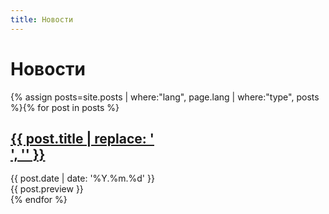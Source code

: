 ```yaml
---
title: Новости
---
```


<div class="col-md-12">
  <h1>Новости</h1>
  <div class="hr"></div>
  <div class="col-md-10 col-xs-offset-1">
    {% assign posts=site.posts | where:"lang", page.lang | where:"type", posts %}{% for post in posts %}
    <!-- {% capture hide %}
      {% capture currentmonth %}{{post.date | date: "%m/%Y"}}{% endcapture %}
    {% endcapture %} -->
    <a href="{{ post.url }}"><h2>{{ post.title | replace: '<br/>', '' }}</h2></a>
    <div><!-- List of news. -->
      <span class="date">{{ post.date | date: '%Y.%m.%d' }}</span><br>
      {{ post.preview }}
    </div>
    {% endfor %}
  </div>
</div>